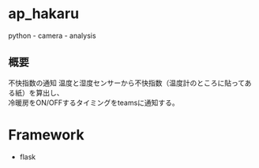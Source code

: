 # ap_hakaru
python - camera - analysis

## 概要

不快指数の通知
温度と湿度センサーから不快指数（温度計のところに貼ってある紙）を算出し、  
冷暖房をON/OFFするタイミングをteamsに通知する。  

# Framework

- flask
